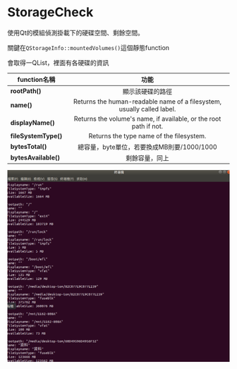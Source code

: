 # StorageCheck

使用Qt的模組偵測掛載下的硬碟空間、剩餘空間。

關鍵在`QStorageInfo::mountedVolumes()`這個靜態function

會取得一QList，裡面有各硬碟的資訊


function名稱                  | 功能
----------------------------|:---:
**rootPath()**             | 顯示該硬碟的路徑
**name()**|Returns the human-readable name of a filesystem, usually called label.
**displayName()**|Returns the volume's name, if available, or the root path if not.
**fileSystemType()**|Returns the type name of the filesystem.
**bytesTotal()**|總容量，byte單位，若要換成MB則要/1000/1000
**bytesAvailable()**|剩餘容量，同上


![img](https://github.com/c12121234/WorkingExperence/blob/master/pic/QtStorage/storage001.png)

